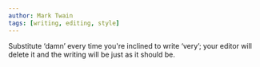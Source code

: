 ```yaml
---
author: Mark Twain
tags: [writing, editing, style]
---
```

Substitute ‘damn’ every time you're inclined to write ‘very’; your editor will delete it and the writing will be just as it should be.